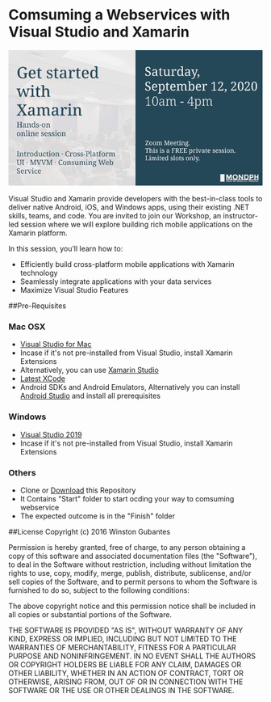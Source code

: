 # Comsuming a Webservices with Visual Studio and Xamarin

![EnterpriseDev](https://github.com/winstongubantes/MONDPHPokedexRestClient/blob/master/Assets/Get%20Started.jpg)

Visual Studio and Xamarin provide developers with the best-in-class tools to deliver native Android, iOS, and Windows apps, using their existing .NET skills, teams, and code. 
You are invited to join our Workshop, an instructor-led session where we will explore building rich mobile applications on the Xamarin platform.


In this session, you’ll learn how to:
* Efficiently build cross-platform mobile applications with Xamarin technology
* Seamlessly integrate applications with your data services
* Maximize Visual Studio Features


##Pre-Requisites
### Mac OSX
* [Visual Studio for Mac](https://www.visualstudio.com/vs/visual-studio-mac/)
* Incase if it's not pre-installed from Visual Studio, install Xamarin Extensions
* Alternatively, you can use [Xamarin Studio](https://www.xamarin.com/download) 
* [Latest XCode](https://itunes.apple.com/ph/app/xcode/id497799835?mt=12) 
* Android SDKs and Android Emulators, Alternatively you can install [Android Studio](https://developer.android.com/studio/index.html) and install all prerequisites 

### Windows
* [Visual Studio 2019](https://visualstudio.microsoft.com/vs/)
* Incase if it's not pre-installed from Visual Studio, install Xamarin Extensions

### Others
* Clone or [Download](https://github.com/winstongubantes/MONDPHPokedexRestClient) this Repository
* It Contains "Start" folder to start ocding your way to comsuming webservice
* The expected outcome is in the "Finish" folder

##License
Copyright (c) 2016 Winston Gubantes

Permission is hereby granted, free of charge, to any person obtaining a copy
of this software and associated documentation files (the "Software"), to deal
in the Software without restriction, including without limitation the rights
to use, copy, modify, merge, publish, distribute, sublicense, and/or sell
copies of the Software, and to permit persons to whom the Software is
furnished to do so, subject to the following conditions:

The above copyright notice and this permission notice shall be included in all
copies or substantial portions of the Software.

THE SOFTWARE IS PROVIDED "AS IS", WITHOUT WARRANTY OF ANY KIND, EXPRESS OR
IMPLIED, INCLUDING BUT NOT LIMITED TO THE WARRANTIES OF MERCHANTABILITY,
FITNESS FOR A PARTICULAR PURPOSE AND NONINFRINGEMENT. IN NO EVENT SHALL THE
AUTHORS OR COPYRIGHT HOLDERS BE LIABLE FOR ANY CLAIM, DAMAGES OR OTHER
LIABILITY, WHETHER IN AN ACTION OF CONTRACT, TORT OR OTHERWISE, ARISING FROM,
OUT OF OR IN CONNECTION WITH THE SOFTWARE OR THE USE OR OTHER DEALINGS IN THE
SOFTWARE.
